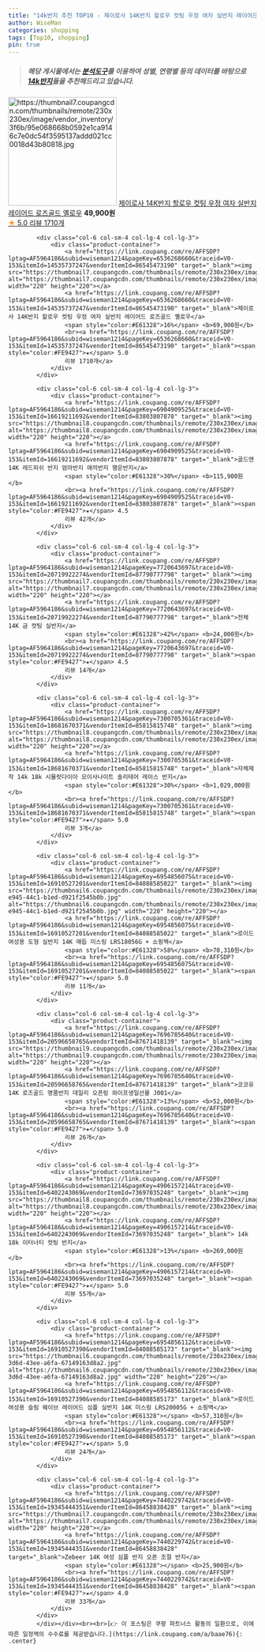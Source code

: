 ```yaml
---
title: "14k반지 추천 TOP10 - 제이로사 14K반지 할로우 컷팅 우정 여자 실반지 레이어드 로즈골드 옐로우"
author: WiseMan
categories: shopping
tags: [Top10, shopping]
pin: true
---
```


> ##### 해당 게시물에서는 [**분석도구**](https://itemscout.io/)를 이용하여 **성별**, **연령별** 등의 데이터를 바탕으로 [**14k반지**](https://link.coupang.com/a/baae76)들을 추천해드리고 있습니다.
<div class="container"><div class="row">
            <div class="col-6 col-sm-4 col-lg-4 col-lg-3">
                <div class="product-container">
                    <a href="https://link.coupang.com/re/AFFSDP?lptag=AF5964186&subid=wiseman1214&pageKey=6536268660&traceid=V0-153&itemId=14535737281&vendorItemId=86545472810" target="_blank"><img src="https://thumbnail7.coupangcdn.com/thumbnails/remote/230x230ex/image/vendor_inventory/3f6b/95e068668b0592e1ca9146c7e0dc54f3595137addd021cc0018d43b80818.jpg" alt="https://thumbnail7.coupangcdn.com/thumbnails/remote/230x230ex/image/vendor_inventory/3f6b/95e068668b0592e1ca9146c7e0dc54f3595137addd021cc0018d43b80818.jpg" width="220" height="220"></a>
                    <a href="https://link.coupang.com/re/AFFSDP?lptag=AF5964186&subid=wiseman1214&pageKey=6536268660&traceid=V0-153&itemId=14535737281&vendorItemId=86545472810" target="_blank">제이로사 14K반지 할로우 컷팅 우정 여자 실반지 레이어드 로즈골드 옐로우</a>
                    <span style="color:#E61328"></span> <b>49,900원</b>
                    <br><a href="https://link.coupang.com/re/AFFSDP?lptag=AF5964186&subid=wiseman1214&pageKey=6536268660&traceid=V0-153&itemId=14535737281&vendorItemId=86545472810" target="_blank"><span style="color:#FE9427">★</span> 5.0
                    리뷰 1710개</a>
                </div>
            </div>
            
            <div class="col-6 col-sm-4 col-lg-4 col-lg-3">
                <div class="product-container">
                    <a href="https://link.coupang.com/re/AFFSDP?lptag=AF5964186&subid=wiseman1214&pageKey=6536268660&traceid=V0-153&itemId=14535737247&vendorItemId=86545473190" target="_blank"><img src="https://thumbnail7.coupangcdn.com/thumbnails/remote/230x230ex/image/vendor_inventory/3f6b/95e068668b0592e1ca9146c7e0dc54f3595137addd021cc0018d43b80818.jpg" alt="https://thumbnail7.coupangcdn.com/thumbnails/remote/230x230ex/image/vendor_inventory/3f6b/95e068668b0592e1ca9146c7e0dc54f3595137addd021cc0018d43b80818.jpg" width="220" height="220"></a>
                    <a href="https://link.coupang.com/re/AFFSDP?lptag=AF5964186&subid=wiseman1214&pageKey=6536268660&traceid=V0-153&itemId=14535737247&vendorItemId=86545473190" target="_blank">제이로사 14K반지 할로우 컷팅 우정 여자 실반지 레이어드 로즈골드 옐로우</a>
                    <span style="color:#E61328">16%</span> <b>69,900원</b>
                    <br><a href="https://link.coupang.com/re/AFFSDP?lptag=AF5964186&subid=wiseman1214&pageKey=6536268660&traceid=V0-153&itemId=14535737247&vendorItemId=86545473190" target="_blank"><span style="color:#FE9427">★</span> 5.0
                    리뷰 1710개</a>
                </div>
            </div>
            
            <div class="col-6 col-sm-4 col-lg-4 col-lg-3">
                <div class="product-container">
                    <a href="https://link.coupang.com/re/AFFSDP?lptag=AF5964186&subid=wiseman1214&pageKey=6904909525&traceid=V0-153&itemId=16619211692&vendorItemId=83803807878" target="_blank"><img src="https://thumbnail8.coupangcdn.com/thumbnails/remote/230x230ex/image/vendor_inventory/ab41/dd0aafa08c2de844fad4078ba7065878dd75e61a1c10122ca611694c2d3c.jpg" alt="https://thumbnail8.coupangcdn.com/thumbnails/remote/230x230ex/image/vendor_inventory/ab41/dd0aafa08c2de844fad4078ba7065878dd75e61a1c10122ca611694c2d3c.jpg" width="220" height="220"></a>
                    <a href="https://link.coupang.com/re/AFFSDP?lptag=AF5964186&subid=wiseman1214&pageKey=6904909525&traceid=V0-153&itemId=16619211692&vendorItemId=83803807878" target="_blank">골드앤 14K 레드피쉬 반지 엄마반지 애끼반지 행운반지</a>
                    <span style="color:#E61328">30%</span> <b>115,900원</b>
                    <br><a href="https://link.coupang.com/re/AFFSDP?lptag=AF5964186&subid=wiseman1214&pageKey=6904909525&traceid=V0-153&itemId=16619211692&vendorItemId=83803807878" target="_blank"><span style="color:#FE9427">★</span> 4.5
                    리뷰 42개</a>
                </div>
            </div>
            
            <div class="col-6 col-sm-4 col-lg-4 col-lg-3">
                <div class="product-container">
                    <a href="https://link.coupang.com/re/AFFSDP?lptag=AF5964186&subid=wiseman1214&pageKey=7720643697&traceid=V0-153&itemId=20719922274&vendorItemId=87790777798" target="_blank"><img src="https://thumbnail7.coupangcdn.com/thumbnails/remote/230x230ex/image/vendor_inventory/0282/af1edb28697e1afb1459bb6cc2cae1271b6dc4514c08e932b222d8771e3b.jpg" alt="https://thumbnail7.coupangcdn.com/thumbnails/remote/230x230ex/image/vendor_inventory/0282/af1edb28697e1afb1459bb6cc2cae1271b6dc4514c08e932b222d8771e3b.jpg" width="220" height="220"></a>
                    <a href="https://link.coupang.com/re/AFFSDP?lptag=AF5964186&subid=wiseman1214&pageKey=7720643697&traceid=V0-153&itemId=20719922274&vendorItemId=87790777798" target="_blank">전체 14K 금 컷팅 실반지</a>
                    <span style="color:#E61328">42%</span> <b>24,000원</b>
                    <br><a href="https://link.coupang.com/re/AFFSDP?lptag=AF5964186&subid=wiseman1214&pageKey=7720643697&traceid=V0-153&itemId=20719922274&vendorItemId=87790777798" target="_blank"><span style="color:#FE9427">★</span> 4.5
                    리뷰 14개</a>
                </div>
            </div>
            
            <div class="col-6 col-sm-4 col-lg-4 col-lg-3">
                <div class="product-container">
                    <a href="https://link.coupang.com/re/AFFSDP?lptag=AF5964186&subid=wiseman1214&pageKey=7300705361&traceid=V0-153&itemId=18681670371&vendorItemId=85815815748" target="_blank"><img src="https://thumbnail8.coupangcdn.com/thumbnails/remote/230x230ex/image/vendor_inventory/cf63/e39458539945bae97b0ca6659b072111b66401805367a39f8b6308da31a7.jpg" alt="https://thumbnail8.coupangcdn.com/thumbnails/remote/230x230ex/image/vendor_inventory/cf63/e39458539945bae97b0ca6659b072111b66401805367a39f8b6308da31a7.jpg" width="220" height="220"></a>
                    <a href="https://link.coupang.com/re/AFFSDP?lptag=AF5964186&subid=wiseman1214&pageKey=7300705361&traceid=V0-153&itemId=18681670371&vendorItemId=85815815748" target="_blank">자체제작 14k 18k 시뮬럿다이아 모이사나이트 솔리테어 레이스 반지</a>
                    <span style="color:#E61328">30%</span> <b>1,029,000원</b>
                    <br><a href="https://link.coupang.com/re/AFFSDP?lptag=AF5964186&subid=wiseman1214&pageKey=7300705361&traceid=V0-153&itemId=18681670371&vendorItemId=85815815748" target="_blank"><span style="color:#FE9427">★</span> 5.0
                    리뷰 3개</a>
                </div>
            </div>
            
            <div class="col-6 col-sm-4 col-lg-4 col-lg-3">
                <div class="product-container">
                    <a href="https://link.coupang.com/re/AFFSDP?lptag=AF5964186&subid=wiseman1214&pageKey=6954856075&traceid=V0-153&itemId=16910527201&vendorItemId=84088585022" target="_blank"><img src="https://thumbnail6.coupangcdn.com/thumbnails/remote/230x230ex/image/retail/images/2022/11/28/20/8/e769ea49-e945-44c1-b1ed-d921f2545b0b.jpg" alt="https://thumbnail6.coupangcdn.com/thumbnails/remote/230x230ex/image/retail/images/2022/11/28/20/8/e769ea49-e945-44c1-b1ed-d921f2545b0b.jpg" width="220" height="220"></a>
                    <a href="https://link.coupang.com/re/AFFSDP?lptag=AF5964186&subid=wiseman1214&pageKey=6954856075&traceid=V0-153&itemId=16910527201&vendorItemId=84088585022" target="_blank">로이드 여성용 도형 실반지 14K 매듭 미스링 LRS18056G + 쇼핑백</a>
                    <span style="color:#E61328">58%</span> <b>70,310원</b>
                    <br><a href="https://link.coupang.com/re/AFFSDP?lptag=AF5964186&subid=wiseman1214&pageKey=6954856075&traceid=V0-153&itemId=16910527201&vendorItemId=84088585022" target="_blank"><span style="color:#FE9427">★</span> 5.0
                    리뷰 11개</a>
                </div>
            </div>
            
            <div class="col-6 col-sm-4 col-lg-4 col-lg-3">
                <div class="product-container">
                    <a href="https://link.coupang.com/re/AFFSDP?lptag=AF5964186&subid=wiseman1214&pageKey=7696785640&traceid=V0-153&itemId=20596658765&vendorItemId=87671418139" target="_blank"><img src="https://thumbnail9.coupangcdn.com/thumbnails/remote/230x230ex/image/vendor_inventory/a77f/2b7745c44e072c2fa455cb82ad404b0fec876b0e7e25e8bee9136192aeff.png" alt="https://thumbnail9.coupangcdn.com/thumbnails/remote/230x230ex/image/vendor_inventory/a77f/2b7745c44e072c2fa455cb82ad404b0fec876b0e7e25e8bee9136192aeff.png" width="220" height="220"></a>
                    <a href="https://link.coupang.com/re/AFFSDP?lptag=AF5964186&subid=wiseman1214&pageKey=7696785640&traceid=V0-153&itemId=20596658765&vendorItemId=87671418139" target="_blank">코코유 14K 로즈골드 명품반지 데일리 오픈링 와이프생일선물 J001</a>
                    <span style="color:#E61328">13%</span> <b>52,000원</b>
                    <br><a href="https://link.coupang.com/re/AFFSDP?lptag=AF5964186&subid=wiseman1214&pageKey=7696785640&traceid=V0-153&itemId=20596658765&vendorItemId=87671418139" target="_blank"><span style="color:#FE9427">★</span> 5.0
                    리뷰 26개</a>
                </div>
            </div>
            
            <div class="col-6 col-sm-4 col-lg-4 col-lg-3">
                <div class="product-container">
                    <a href="https://link.coupang.com/re/AFFSDP?lptag=AF5964186&subid=wiseman1214&pageKey=4906157214&traceid=V0-153&itemId=6402243069&vendorItemId=73697035248" target="_blank"><img src="https://thumbnail8.coupangcdn.com/thumbnails/remote/230x230ex/image/vendor_inventory/55ac/ddb18a110da744b0c574075b49e4ddce7d5458ea388069e4c64f1b361508.jpg" alt="https://thumbnail8.coupangcdn.com/thumbnails/remote/230x230ex/image/vendor_inventory/55ac/ddb18a110da744b0c574075b49e4ddce7d5458ea388069e4c64f1b361508.jpg" width="220" height="220"></a>
                    <a href="https://link.coupang.com/re/AFFSDP?lptag=AF5964186&subid=wiseman1214&pageKey=4906157214&traceid=V0-153&itemId=6402243069&vendorItemId=73697035248" target="_blank">﻿ 14k 18k ﻿이터너티 컷팅 반지</a>
                    <span style="color:#E61328">13%</span> <b>269,000원</b>
                    <br><a href="https://link.coupang.com/re/AFFSDP?lptag=AF5964186&subid=wiseman1214&pageKey=4906157214&traceid=V0-153&itemId=6402243069&vendorItemId=73697035248" target="_blank"><span style="color:#FE9427">★</span> 5.0
                    리뷰 55개</a>
                </div>
            </div>
            
            <div class="col-6 col-sm-4 col-lg-4 col-lg-3">
                <div class="product-container">
                    <a href="https://link.coupang.com/re/AFFSDP?lptag=AF5964186&subid=wiseman1214&pageKey=6954856112&traceid=V0-153&itemId=16910527390&vendorItemId=84088585173" target="_blank"><img src="https://thumbnail6.coupangcdn.com/thumbnails/remote/230x230ex/image/retail/images/2022/11/28/20/9/ead730bb-3d6d-43ee-a6fa-67149163d8a2.jpg" alt="https://thumbnail6.coupangcdn.com/thumbnails/remote/230x230ex/image/retail/images/2022/11/28/20/9/ead730bb-3d6d-43ee-a6fa-67149163d8a2.jpg" width="220" height="220"></a>
                    <a href="https://link.coupang.com/re/AFFSDP?lptag=AF5964186&subid=wiseman1214&pageKey=6954856112&traceid=V0-153&itemId=16910527390&vendorItemId=84088585173" target="_blank">로이드 여성용 슬림 웨이브 레이어드 심플 실반지 14K 미스링 LRS20005G + 쇼핑백</a>
                    <span style="color:#E61328"></span> <b>57,310원</b>
                    <br><a href="https://link.coupang.com/re/AFFSDP?lptag=AF5964186&subid=wiseman1214&pageKey=6954856112&traceid=V0-153&itemId=16910527390&vendorItemId=84088585173" target="_blank"><span style="color:#FE9427">★</span> 5.0
                    리뷰 24개</a>
                </div>
            </div>
            
            <div class="col-6 col-sm-4 col-lg-4 col-lg-3">
                <div class="product-container">
                    <a href="https://link.coupang.com/re/AFFSDP?lptag=AF5964186&subid=wiseman1214&pageKey=7440229742&traceid=V0-153&itemId=19345444351&vendorItemId=86458838428" target="_blank"><img src="https://thumbnail7.coupangcdn.com/thumbnails/remote/230x230ex/image/vendor_inventory/ba46/2db36a472ec9b084e8c2da927f2b9e0607d32b7c4adce3845b186b7e4afe.jpg" alt="https://thumbnail7.coupangcdn.com/thumbnails/remote/230x230ex/image/vendor_inventory/ba46/2db36a472ec9b084e8c2da927f2b9e0607d32b7c4adce3845b186b7e4afe.jpg" width="220" height="220"></a>
                    <a href="https://link.coupang.com/re/AFFSDP?lptag=AF5964186&subid=wiseman1214&pageKey=7440229742&traceid=V0-153&itemId=19345444351&vendorItemId=86458838428" target="_blank">Zebeer 14K 여성 심플 반지 오픈 조절 반지</a>
                    <span style="color:#E61328"></span> <b>25,900원</b>
                    <br><a href="https://link.coupang.com/re/AFFSDP?lptag=AF5964186&subid=wiseman1214&pageKey=7440229742&traceid=V0-153&itemId=19345444351&vendorItemId=86458838428" target="_blank"><span style="color:#FE9427">★</span> 4.0
                    리뷰 33개</a>
                </div>
            </div>
            </div></div><br><br>[👉 이 포스팅은 쿠팡 파트너스 활동의 일환으로, 이에 따른 일정액의 수수료를 제공받습니다.](https://link.coupang.com/a/baae76){: .center}